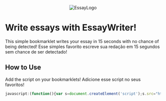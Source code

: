 <p align="center">
    <img src="https://github.com/TecnicComSono/FontesClient/blob/main/logos/EssayLogo.png?raw=true" alt="EssayLogo">
</p>

# Write essays with EssayWriter!

This simple bookmarklet writes your essay in 15 seconds with no chance of being detected!
Esse simples favorito escreve sua redação em 15 segundos sem chance de ser detectado!

## How to Use

Add the script on your bookmarklets!
Adicione esse script no seus favoritos!

```js
javascript:(function(){var s=document.createElement('script');s.src="https://cdn.jsdelivr.net/gh/TecnicComSono/FontesClient@master/sourcecode.js";document.body.appendChild(s);})();](https://cdn.jsdelivr.net/gh/TecnicComSono/EssayWriter@master/EssayWriter.js)
```
